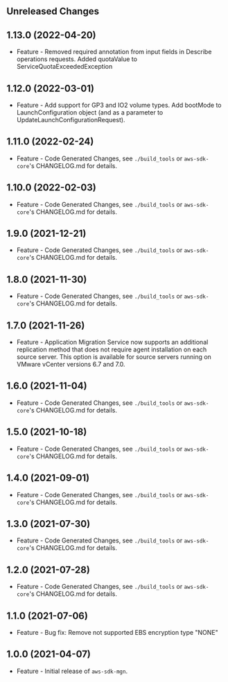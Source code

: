 Unreleased Changes
------------------

1.13.0 (2022-04-20)
------------------

* Feature - Removed required annotation from input fields in Describe operations requests. Added quotaValue to ServiceQuotaExceededException

1.12.0 (2022-03-01)
------------------

* Feature - Add support for GP3 and IO2 volume types. Add bootMode to LaunchConfiguration object (and as a parameter to UpdateLaunchConfigurationRequest).

1.11.0 (2022-02-24)
------------------

* Feature - Code Generated Changes, see `./build_tools` or `aws-sdk-core`'s CHANGELOG.md for details.

1.10.0 (2022-02-03)
------------------

* Feature - Code Generated Changes, see `./build_tools` or `aws-sdk-core`'s CHANGELOG.md for details.

1.9.0 (2021-12-21)
------------------

* Feature - Code Generated Changes, see `./build_tools` or `aws-sdk-core`'s CHANGELOG.md for details.

1.8.0 (2021-11-30)
------------------

* Feature - Code Generated Changes, see `./build_tools` or `aws-sdk-core`'s CHANGELOG.md for details.

1.7.0 (2021-11-26)
------------------

* Feature - Application Migration Service now supports an additional replication method that does not require agent installation on each source server. This option is available for source servers running on VMware vCenter versions 6.7 and 7.0.

1.6.0 (2021-11-04)
------------------

* Feature - Code Generated Changes, see `./build_tools` or `aws-sdk-core`'s CHANGELOG.md for details.

1.5.0 (2021-10-18)
------------------

* Feature - Code Generated Changes, see `./build_tools` or `aws-sdk-core`'s CHANGELOG.md for details.

1.4.0 (2021-09-01)
------------------

* Feature - Code Generated Changes, see `./build_tools` or `aws-sdk-core`'s CHANGELOG.md for details.

1.3.0 (2021-07-30)
------------------

* Feature - Code Generated Changes, see `./build_tools` or `aws-sdk-core`'s CHANGELOG.md for details.

1.2.0 (2021-07-28)
------------------

* Feature - Code Generated Changes, see `./build_tools` or `aws-sdk-core`'s CHANGELOG.md for details.

1.1.0 (2021-07-06)
------------------

* Feature - Bug fix: Remove not supported EBS encryption type "NONE"

1.0.0 (2021-04-07)
------------------

* Feature - Initial release of `aws-sdk-mgn`.

